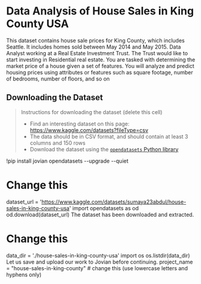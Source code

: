 # Data Analysis of House Sales in King County USA

This dataset contains house sale prices for King County, which includes Seattle. It includes homes sold between May 2014 and May 2015. Data Analyst working at a Real Estate Investment Trust. The Trust would like to start investing in Residential real estate. You are tasked with determining the market price of a house given a set of features. You will analyze and predict housing prices using attributes or features such as square footage, number of bedrooms, number of floors, and so on
## Downloading the Dataset
> Instructions for downloading the dataset (delete this cell)
>
> - Find an interesting dataset on this page: https://www.kaggle.com/datasets?fileType=csv
> - The data should be in CSV format, and should contain at least 3 columns and 150 rows
> - Download the dataset using the [`opendatasets` Python library](https://github.com/JovianML/opendatasets#opendatasets)

!pip install jovian opendatasets --upgrade --quiet
# Change this
dataset_url = 'https://www.kaggle.com/datasets/sumaya23abdul/house-sales-in-king-county-usa' 
import opendatasets as od
od.download(dataset_url)
The dataset has been downloaded and extracted.
# Change this
data_dir = './house-sales-in-king-county-usa'
import os
os.listdir(data_dir)
Let us save and upload our work to Jovian before continuing.
project_name = "house-sales-in-king-county" # change this (use lowercase letters and hyphens only)
